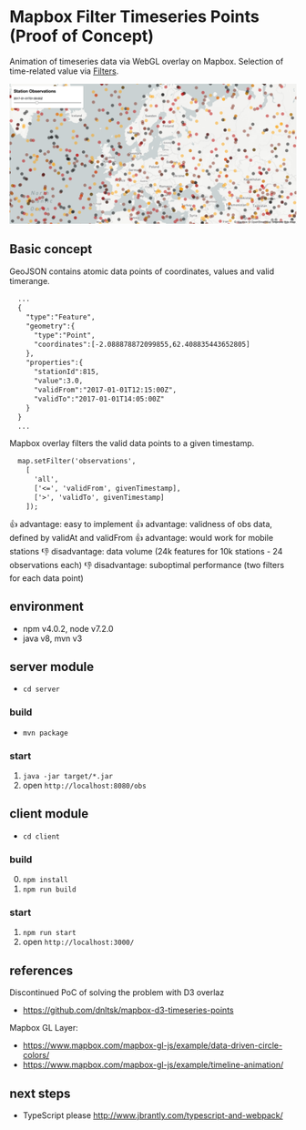 # Mapbox Filter Timeseries Points (Proof of Concept)
Animation of timeseries data via WebGL overlay on Mapbox. Selection of time-related value via [Filters](https://www.mapbox.com/mapbox-gl-style-spec/#types-filter).

![screenshot](screenshot.png "screenshot")

## Basic concept

GeoJSON contains atomic data points of coordinates, values and valid timerange.
```
  ...
  {
    "type":"Feature",
    "geometry":{
      "type":"Point",
      "coordinates":[-2.088878872099855,62.408835443652805]
    },
    "properties":{
      "stationId":815,
      "value":3.0,
      "validFrom":"2017-01-01T12:15:00Z",
      "validTo":"2017-01-01T14:05:00Z"
    }
  }
  ...
```

Mapbox overlay filters the valid data points to a given timestamp.
```
  map.setFilter('observations',
    [
      'all',
      ['<=', 'validFrom', givenTimestamp],
      ['>', 'validTo', givenTimestamp]
    ]);
```

:+1: advantage: easy to implement
:+1: advantage: validness of obs data, defined by validAt and validFrom
:+1: advantage: would work for mobile stations
:-1: disadvantage: data volume (24k features for 10k stations - 24 observations each)
:-1: disadvantage: suboptimal performance (two filters for each data point)

## environment
* npm v4.0.2, node v7.2.0
* java v8, mvn v3 

## server module
* `cd server`

### build
* `mvn package`

### start
1. `java -jar target/*.jar`
2. open `http://localhost:8080/obs`

## client module
* `cd client`

### build
0. `npm install`
1. `npm run build`

### start
1. `npm run start`
2. open `http://localhost:3000/`

## references
Discontinued PoC of solving the problem with D3 overlaz
* https://github.com/dnltsk/mapbox-d3-timeseries-points

Mapbox GL Layer:
* https://www.mapbox.com/mapbox-gl-js/example/data-driven-circle-colors/
* https://www.mapbox.com/mapbox-gl-js/example/timeline-animation/

## next steps
* TypeScript please
http://www.jbrantly.com/typescript-and-webpack/
